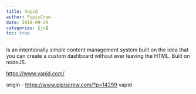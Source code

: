 ```yaml
---
title: Vapid
author: PipisCrew
date: 2018-09-20
categories: [js]
toc: true
---
```


Is an intentionally simple content management system built on the idea that you can create a custom dashboard without ever leaving the HTML. Built on nodeJS.

https://www.vapid.com/

origin - https://www.pipiscrew.com/?p=14299 vapid